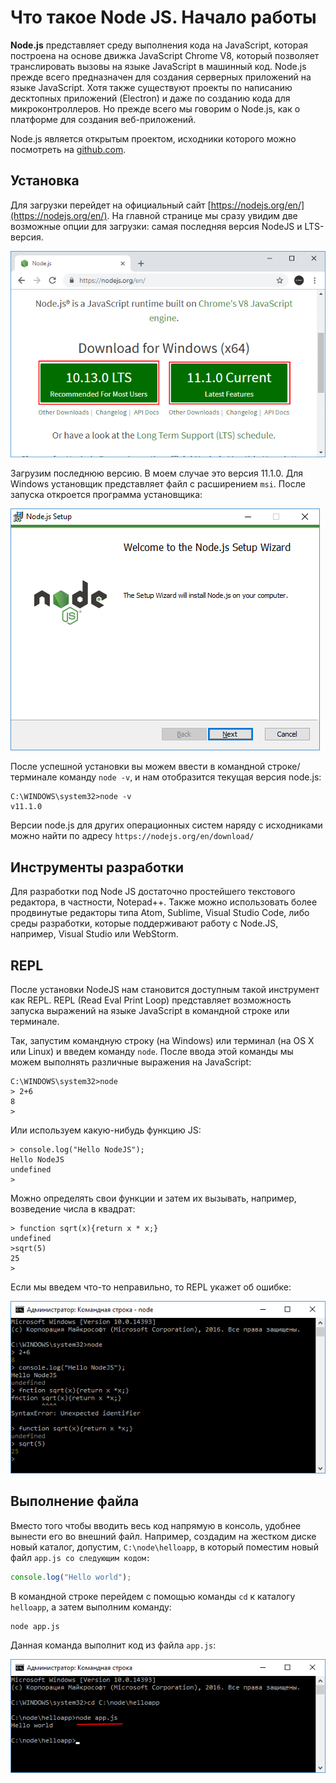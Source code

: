 # Что такое Node JS. Начало работы

**Node.js** представляет среду выполнения кода на JavaScript, которая построена на основе движка JavaScript Chrome V8, который позволяет транслировать вызовы на языке JavaScript в машинный код. Node.js прежде всего предназначен для создания серверных приложений на языке JavaScript. Хотя также существуют проекты по написанию десктопных приложений (Electron) и даже по созданию кода для микроконтроллеров. Но прежде всего мы говорим о Node.js, как о платформе для создания веб-приложений.

Node.js является открытым проектом, исходники которого можно посмотреть на [github.com](https://github.com/nodejs).

## Установка

Для загрузки перейдет на официальный сайт [https://nodejs.org/en/](https://nodejs.org/en/). На главной странице мы сразу увидим две возможные опции для загрузки: самая последняя версия NodeJS и LTS-версия.

![Установка Node.js](1.1.png)

Загрузим последнюю версию. В моем случае это версия 11.1.0. Для Windows установщик представляет файл с расширением `msi`. После запуска откроется программа установщика:

![Установка Node.js](1.2.png)

После успешной установки вы можем ввести в командной строке/терминале команду `node -v`, и нам отобразится текущая версия node.js:

```
C:\WINDOWS\system32>node -v
v11.1.0
```

Версии node.js для других операционных систем наряду с исходниками можно найти по адресу `https://nodejs.org/en/download/`

## Инструменты разработки

Для разработки под Node JS достаточно простейшего текстового редактора, в частности, Notepad++. Также можно использовать более продвинутые редакторы типа Atom, Sublime, Visual Studio Code, либо среды разработки, которые поддерживают работу с Node.JS, например, Visual Studio или WebStorm.

## REPL

После установки NodeJS нам становится доступным такой инструмент как REPL. REPL (Read Eval Print Loop) представляет возможность запуска выражений на языке JavaScript в командной строке или терминале.

Так, запустим командную строку (на Windows) или терминал (на OS X или Linux) и введем команду `node`. После ввода этой команды мы можем выполнять различные выражения на JavaScript:

```
C:\WINDOWS\system32>node
> 2+6
8
>
```

Или используем какую-нибудь функцию JS:

```
> console.log("Hello NodeJS");
Hello NodeJS
undefined
>
```

Можно определять свои функции и затем их вызывать, например, возведение числа в квадрат:

```
> function sqrt(x){return x * x;}
undefined
>sqrt(5)
25
>
```

Если мы введем что-то неправильно, то REPL укажет об ошибке:

![Консоль](1.5.png)

## Выполнение файла

Вместо того чтобы вводить весь код напрямую в консоль, удобнее вынести его во внешний файл. Например, создадим на жестком диске новый каталог, допустим, `C:\node\helloapp`, в который поместим новый файл `app.js со следующим кодом:`

```js
console.log("Hello world");
```

В командной строке перейдем с помощью команды `cd` к каталогу `helloapp`, а затем выполним команду:

```
node app.js
```

Данная команда выполнит код из файла `app.js`:

![Консоль](1.6.png)